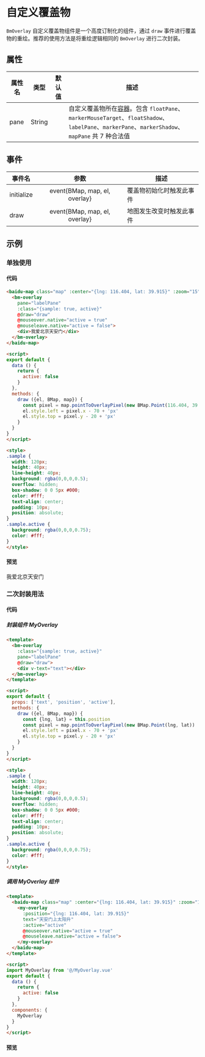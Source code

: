 # 自定义覆盖物

`BmOverlay` 自定义覆盖物组件是一个高度订制化的组件，通过 `draw` 事件进行覆盖物的重绘。推荐的使用方法是将重绘逻辑相同的 `BmOverlay` 进行二次封装。

## 属性

|属性名|类型|默认值|描述|
|------|:---:|:---:|----|
|pane|String||自定义覆盖物所在[容器](http://lbsyun.baidu.com/cms/jsapi/class/jsapi_reference.html#a3b1)。包含 `floatPane`、`markerMouseTarget`、`floatShadow`、`labelPane`、`markerPane`、`markerShadow`、`mapPane` 共 7 种合法值|

## 事件

|事件名|参数|描述|
|------|:---:|----|
|initialize|event{BMap, map, el, overlay}|覆盖物初始化时触发此事件|
|draw|event{BMap, map, el, overlay}|地图发生改变时触发此事件|

## 示例

### 单独使用

#### 代码

```html
<baidu-map class="map" :center="{lng: 116.404, lat: 39.915}" :zoom="15">
  <bm-overlay
    pane="labelPane"
    :class="{sample: true, active}"
    @draw="draw"
    @mouseover.native="active = true"
    @mouseleave.native="active = false">
    <div>我爱北京天安门</div>
  </bm-overlay>
</baidu-map>

<script>
export default {
  data () {
    return {
      active: false
    }
  },
  methods: {
    draw ({el, BMap, map}) {
      const pixel = map.pointToOverlayPixel(new BMap.Point(116.404, 39.915))
      el.style.left = pixel.x - 70 + 'px'
      el.style.top = pixel.y - 20 + 'px'
    }
  }
}
</script>

<style>
.sample {
  width: 120px;
  height: 40px;
  line-height: 40px;
  background: rgba(0,0,0,0.5);
  overflow: hidden;
  box-shadow: 0 0 5px #000;
  color: #fff;
  text-align: center;
  padding: 10px;
  position: absolute;
}
.sample.active {
  background: rgba(0,0,0,0.75);
  color: #fff;
}
</style>
```

#### 预览

<doc-preview>
  <baidu-map class="map" :center="{lng: 116.404, lat: 39.915}" :zoom="15">
    <bm-overlay
      pane="labelPane"
      :class="{sample: true, active}"
      @draw="draw"
      @mouseover.native="active = true"
      @mouseleave.native="active = false">
      <div>我爱北京天安门</div>
    </bm-overlay>
  </baidu-map>
</doc-preview>

### 二次封装用法

#### 代码

##### 封装组件 MyOverlay

```html
<template>
  <bm-overlay
    :class="{sample: true, active}"
    pane="labelPane"
    @draw="draw">
    <div v-text="text"></div>
  </bm-overlay>
</template>

<script>
export default {
  props: ['text', 'position', 'active'],
  methods: {
    draw ({el, BMap, map}) {
      const {lng, lat} = this.position
      const pixel = map.pointToOverlayPixel(new BMap.Point(lng, lat))
      el.style.left = pixel.x - 70 + 'px'
      el.style.top = pixel.y - 20 + 'px'
    }
  }
}
</script>

<style>
.sample {
  width: 120px;
  height: 40px;
  line-height: 40px;
  background: rgba(0,0,0,0.5);
  overflow: hidden;
  box-shadow: 0 0 5px #000;
  color: #fff;
  text-align: center;
  padding: 10px;
  position: absolute;
}
.sample.active {
  background: rgba(0,0,0,0.75);
  color: #fff;
}
</style>
```

##### 调用 MyOverlay 组件

```html
<template>
  <baidu-map class="map" :center="{lng: 116.404, lat: 39.915}" :zoom="15">
    <my-overlay
      :position="{lng: 116.404, lat: 39.915}"
      text="天安门上太阳升"
      :active="active"
      @mouseover.native="active = true"
      @mouseleave.native="active = false">
    </my-overlay>
  </baidu-map>
</template>

<script>
import MyOverlay from '@/MyOverlay.vue'
export default {
  data () {
    return {
      active: false
    }
  },
  components: {
    MyOverlay
  }
}
</script>
```

#### 预览

<doc-preview>
  <baidu-map class="map" :center="{lng: 116.404, lat: 39.915}" :zoom="15">
    <my-overlay
      :position="{lng: 116.404, lat: 39.915}"
      text="天安门上太阳升"
      :active="active"
      @mouseover.native="active = true"
      @mouseleave.native="active = false">
    </my-overlay>
  </baidu-map>
</doc-preview>

<script>
import Vue from 'vue'

const MyOverlay = Vue.extend({
  render (h) {
    return h('bm-overlay', {
      class: {
        sample: true,
        active: this.active
      },
      props: {
        pane: 'labelPane'
      },
      on: {
        draw: this.draw
      }
    }, [
      h('div', this.text)
    ])
  },
  props: ['text', 'position', 'active'],
  methods: {
    draw ({el, BMap, map}) {
      const {lng, lat} = this.position
      const pixel = map.pointToOverlayPixel(new BMap.Point(lng, lat))
      el.style.left = pixel.x - 70 + 'px'
      el.style.top = pixel.y - 20 + 'px'
    }
  }
})

export default {
  data () {
    return {
      active: false
    }
  },
  components: {
    MyOverlay
  },
  methods: {
    draw ({el, BMap, map}) {
      const pixel = map.pointToOverlayPixel(new BMap.Point(116.404, 39.915))
      el.style.left = pixel.x - 70 + 'px'
      el.style.top = pixel.y - 20 + 'px'
    }
  }
}
</script>

<style lang="stylus">
.sample
  width 120px
  height 40px
  background rgba(0, 0, 0, .5)
  overflow hidden
  color white
  text-align center
  padding 10px
  position absolute
  &.active
    background rgba(0, 0, 0, .75)
    color white
</style>